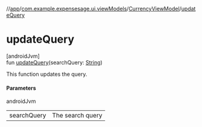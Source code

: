 //[app](../../../index.md)/[com.example.expensesage.ui.viewModels](../index.md)/[CurrencyViewModel](index.md)/[updateQuery](update-query.md)

# updateQuery

[androidJvm]\
fun [updateQuery](update-query.md)(searchQuery: [String](https://kotlinlang.org/api/latest/jvm/stdlib/kotlin/-string/index.html))

This function updates the query.

#### Parameters

androidJvm

| | |
|---|---|
| searchQuery | The search query |
